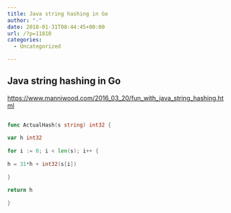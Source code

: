 ```yaml
---
title: Java string hashing in Go
author: "-"
date: 2018-01-31T08:44:45+00:00
url: /?p=11810
categories:
  - Uncategorized

---
```

## Java string hashing in Go
https://www.manniwood.com/2016_03_20/fun_with_java_string_hashing.html

```go
  
func ActualHash(s string) int32 {
      
var h int32
      
for i := 0; i < len(s); i++ {
          
h = 31*h + int32(s[i])
      
}
      
return h
  
}
  
```